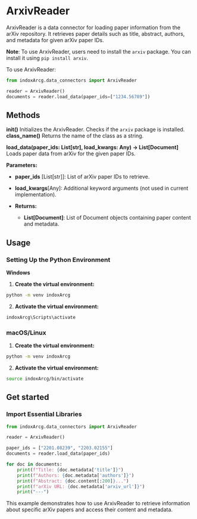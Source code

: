 # ArxivReader

ArxivReader is a data connector for loading paper information from the arXiv repository. It retrieves paper details such as title, abstract, authors, and metadata for given arXiv paper IDs.

**Note**: To use ArxivReader, users need to install the `arxiv` package. You can install it using `pip install arxiv`.

To use ArxivReader:

```python
from indoxArcg.data_connectors import ArxivReader

reader = ArxivReader()
documents = reader.load_data(paper_ids=["1234.56789"])
```

## Methods

**init()**
Initializes the ArxivReader. Checks if the `arxiv` package is installed.
**class_name()**
Returns the name of the class as a string.

**load_data(paper_ids: List[str], load_kwargs: Any) -> List[Document]**
Loads paper data from arXiv for the given paper IDs.

**Parameters:**

- **paper_ids** [List[str]]: List of arXiv paper IDs to retrieve.
- **load_kwargs**[Any]: Additional keyword arguments (not used in current implementation).

- **Returns:**
  - **List[Document]**: List of Document objects containing paper content and metadata.

## Usage

### Setting Up the Python Environment

**Windows**

1. **Create the virtual environment:**

```bash
python -m venv indoxArcg
```

2. **Activate the virtual environment:**

```bash
indoxArcg\Scripts\activate
```

### macOS/Linux

1. **Create the virtual environment:**

```bash
python -m venv indoxArcg
```

2. **Activate the virtual environment:**

```bash
source indoxArcg/bin/activate
```

## Get started

### Import Essential Libraries

```python
from indoxArcg.data_connectors import ArxivReader

reader = ArxivReader()

paper_ids = ["2201.08239", "2203.02155"]
documents = reader.load_data(paper_ids)

for doc in documents:
    print(f"Title: {doc.metadata['title']}")
    print(f"Authors: {doc.metadata['authors']}")
    print(f"Abstract: {doc.content[:200]}...")
    print(f"arXiv URL: {doc.metadata['arxiv_url']}")
    print("---")
```

This example demonstrates how to use ArxivReader to retrieve information about specific arXiv papers and access their content and metadata.
